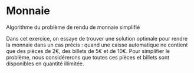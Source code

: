 # Monnaie
Algorithme du problème de rendu de monnaie simplifié

Dans cet exercice, on essaye de trouver une solution optimale pour rendre la
monnaie dans un cas précis : quand une caisse automatique ne contient que des pièces de 2€,
des billets de 5€ et de 10€.
Pour simplifier le problème, nous considérerons que toutes ces pièces et billets sont disponibles
en quantité illimitée.
